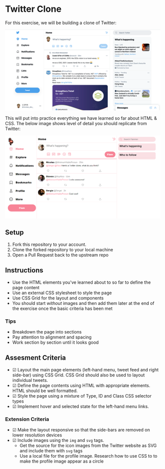# Twitter Clone

For this exercise, we will be building a clone of Twitter:

![twitter](images/twitter.png)

This will put into practice everything we have learned so far about HTML & CSS. The below image shows level of detail you should replicate from Twitter:

![twitter clone](images/example.png)

## Setup
1. Fork this repository to your account.
2. Clone the forked repository to your local machine
3. Open a Pull Request back to the upstream repo

## Instructions
- Use the HTML elements you've learned about to so far to define the page content
- Use an external CSS stylesheet to style the page
- Use CSS Grid for the layout and components
- You should start *without* images and then add them later at the end of the exercise once the basic criteria has been met

### Tips
- Breakdown the page into sections
- Pay attention to alignment and spacing
- Work section by section until it looks good

## Assesment Criteria
* &#9745; Layout the main page elements (left-hand menu, tweet feed and right side-bar) using CSS Grid. CSS Grid should also be used to layout individual tweets.
* &#9745; Define the page contents using HTML with appropriate elements. HTML should be well formatted.
* &#9745; Style the page using a mixture of Type, ID and Class CSS selector types
* &#9745; Implement hover and selected state for the left-hand menu links.

### Extension Criteria
* &#9745; Make the layout responsive so that the side-bars are removed on lower resolution devices
* &#9745; Include images using the `img` and `svg` tags.
    * Get the source for the icon images from the Twitter website as SVG and include them with `svg` tags
    * Use a local file for the profile image. Research how to use CSS to to make the profile image appear as a circle